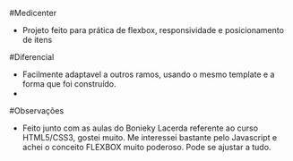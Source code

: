 #Medicenter
- Projeto feito para prática de flexbox, responsividade e posicionamento de itens
 
#Diferencial
- Facilmente adaptavel a outros ramos, usando o mesmo template e a forma que foi construído.
- 
#Observações
- Feito junto com as aulas do Bonieky Lacerda referente ao curso HTML5/CSS3, gostei muito. Me interessei bastante pelo Javascript e achei o conceito FLEXBOX muito poderoso. Pode se ajustar a tudo.
